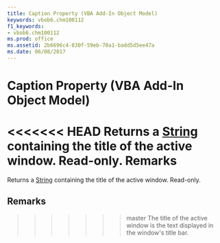 ```yaml
---
title: Caption Property (VBA Add-In Object Model)
keywords: vbob6.chm100112
f1_keywords:
- vbob6.chm100112
ms.prod: office
ms.assetid: 2b6696c4-830f-59eb-70a1-badd5d5ee47a
ms.date: 06/08/2017
---
```



# Caption Property (VBA Add-In Object Model)



<<<<<<< HEAD
Returns a [String](../../Glossary/vbe-glossary.md) containing the title of the active window. Read-only.
 **Remarks**
=======
Returns a [String](../../Glossary/vbe-glossary.md#string-data-type) containing the title of the active window. Read-only.

## Remarks

>>>>>>> master
The title of the active window is the text displayed in the window's title bar.

